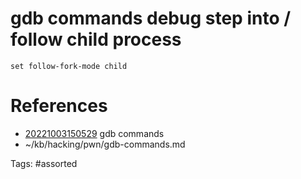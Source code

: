 # gdb commands debug step into / follow child process
```
set follow-fork-mode child
```

# References
- [20221003150529](/zet/20221003150529/) gdb commands
- ~/kb/hacking/pwn/gdb-commands.md

Tags:
    #assorted

